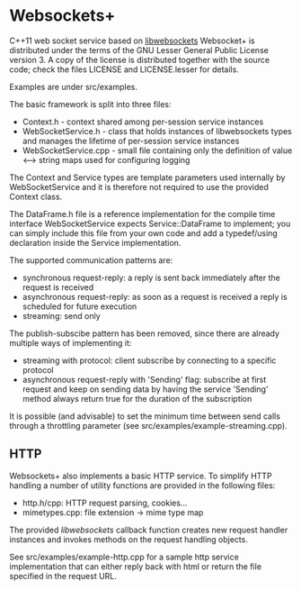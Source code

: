 Websockets+
===========

C++11 web socket service based on [libwebsockets](https://github.com/warmcat/libwebsockets) 
Websocket+ is distributed under the terms of the GNU Lesser General Public License version 3. A copy of the license is distributed together with the source code; check
the files LICENSE and LICENSE.lesser for details.

Examples are under src/examples.  

The basic framework is split into three files:

* Context.h - context shared among per-session service instances
* WebSocketService.h - class that holds instances of libwebsockets types and
  manages the lifetime of per-session service instances
* WebSocketService.cpp - small file containing only the definition of 
  value <--> string maps used for configuring logging

The Context and Service types are template parameters used internally by
WebSocketService and it is therefore not required to use the provided Context
class.

The DataFrame.h file is a reference implementation for the compile time
interface WebSocketService expects Service::DataFrame to implement; you
can simply include this file from your own code and add a typedef/using
declaration inside the Service implementation.

The supported communication patterns are:

* synchronous request-reply: a reply is sent back immediately after the request
  is received
* asynchronous request-reply: as soon as a request is received a reply is 
  scheduled for future execution
* streaming: send only    

The publish-subscibe pattern has been removed, since there are already multiple
ways of implementing it:

* streaming with protocol: client subscribe by connecting to a specific protocol
* asynchronous request-reply with 'Sending' flag: subscribe at first request
  and keep on sending data by having the service 'Sending' method always
  return true for the duration of the subscription

It is possible (and advisable) to set the minimum time between send calls
through a throttling parameter (see src/examples/example-streaming.cpp).

HTTP
----

Websockets+ also implements a basic HTTP service. To simplify HTTP handling
a number of utility functions are provided in the following files:

* http.h/cpp: HTTP request parsing, cookies...
* mimetypes.cpp: file extension -> mime type map

The provided *libwebsockets* callback function creates new request handler
instances and invokes methods on the request handling objects.

See src/examples/example-http.cpp for a sample http service implementation that
can either reply back with html or return the file specified in the request URL.













